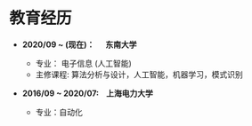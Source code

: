 # 教育经历

* **2020/09 ~ (现在)：&nbsp;&nbsp;&nbsp;&nbsp;&nbsp; 东南大学**
  * 专业： 电子信息 (人工智能)
  * 主修课程:  算法分析与设计，人工智能，机器学习，模式识别

* **2016/09 ~ 2020/07: &nbsp;&nbsp;&nbsp;上海电力大学**
  * 专业：自动化



